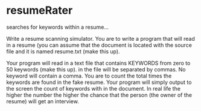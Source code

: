 resumeRater
===========

searches for keywords within a resume...


Write a resume scanning simulator.  You are to write a program that will read in 
a resume (you can assume that the document is located with the source file and it is 
named resume.txt (make this up).

Your program will read in a text file that contains KEYWORDS from zero to 50 keywords (make this up). 
in the file will be separated by commas.  No keyword will contain a comma.  You are to count
the total times the keywords are found in the fake resume.  Your program will simply output
to the screen the count of keywords with in the document.  In real life the higher the number
the higher the chance that the person (the owner of the resume) will get an interview.
